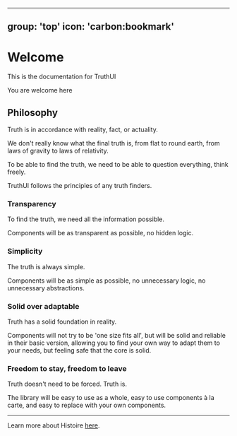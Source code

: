 
---
group: 'top'
icon: 'carbon:bookmark'
---

# Welcome

This is the documentation for TruthUI

You are welcome here

## Philosophy

Truth is in accordance with reality, fact, or actuality.

We don't really know what the final truth is, from flat to round earth, from laws of gravity to laws of relativity.

To be able to find the truth, we need to be able to question everything, think freely.

TruthUI follows the principles of any truth finders.

### Transparency

To find the truth, we need all the information possible.

Components will be as transparent as possible, no hidden logic.

### Simplicity

The truth is always simple.

Components will be as simple as possible, no unnecessary logic, no unnecessary abstractions.

### Solid over adaptable

Truth has a solid foundation in reality.

Components will not try to be 'one size fits all', but will be
solid and reliable in their basic version, allowing you to find
your own way to adapt them to your needs, but feeling safe that
the core is solid.

### Freedom to stay, freedom to leave

Truth doesn't need to be forced. Truth is.

The library will be easy to use as a whole, easy to use
components à la carte, and easy to replace with your own components.


---

Learn more about Histoire [here](https://histoire.dev/).